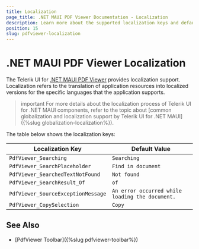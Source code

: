 ```yaml
---
title: Localization
page_title: .NET MAUI PDF Viewer Documentation - Localization
description: Learn more about the supported localization keys and default values provided by the Telerik UI for .NET MAUI Scheduler control.
position: 15
slug: pdfviewer-localization
---
```


# .NET MAUI PDF Viewer Localization

The Telerik UI for <a href="https://www.telerik.com/maui-ui/pdf-viewer" target="_blank">.NET MAUI PDF Viewer</a> provides localization support. Localization refers to the translation of application resources into localized versions for the specific languages that the application supports.

>important For more details about the localization process of Telerik UI for .NET MAUI components, refer to the topic about [common globalization and localization support by Telerik UI for .NET MAUI]({%slug globalization-localization%}).

The table below shows the localization keys:

| Localization Key | Default Value |
| ----------------- | ------------- |
| `PdfViewer_Searching`  | `Searching` |
| `PdfViewer_SearchPlaceholder` | `Find in document` |
| `PdfViewer_SearchedTextNotFound`  | `Not found` |
| `PdfViewer_SearchResult_Of` | `of` |
| `PdfViewer_SourceExceptionMessage` | `An error occurred while loading the document.` |
| `PdfViewer_CopySelection` | `Copy` |

## See Also

- [PdfViewer Toolbar]({%slug pdfviewer-toolbar%})

